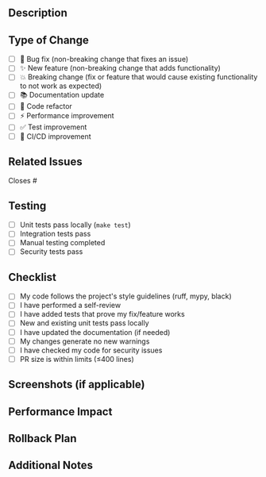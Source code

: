 ## Description
<!-- Brief description of changes and why they're needed -->

## Type of Change
- [ ] 🐛 Bug fix (non-breaking change that fixes an issue)
- [ ] ✨ New feature (non-breaking change that adds functionality)
- [ ] 💥 Breaking change (fix or feature that would cause existing functionality to not work as expected)
- [ ] 📚 Documentation update
- [ ] 🧹 Code refactor
- [ ] ⚡ Performance improvement
- [ ] ✅ Test improvement
- [ ] 🔧 CI/CD improvement

## Related Issues
<!-- Use keywords: Closes #XX, Fixes #XX, Relates to #XX -->
Closes #

## Testing
- [ ] Unit tests pass locally (`make test`)
- [ ] Integration tests pass
- [ ] Manual testing completed
- [ ] Security tests pass

## Checklist
- [ ] My code follows the project's style guidelines (ruff, mypy, black)
- [ ] I have performed a self-review
- [ ] I have added tests that prove my fix/feature works
- [ ] New and existing unit tests pass locally
- [ ] I have updated the documentation (if needed)
- [ ] My changes generate no new warnings
- [ ] I have checked my code for security issues
- [ ] PR size is within limits (≤400 lines)

## Screenshots (if applicable)
<!-- Add screenshots for UI changes -->

## Performance Impact
<!-- Describe any performance implications -->

## Rollback Plan
<!-- How to rollback if this causes issues in production -->

## Additional Notes
<!-- Any additional context or notes for reviewers -->